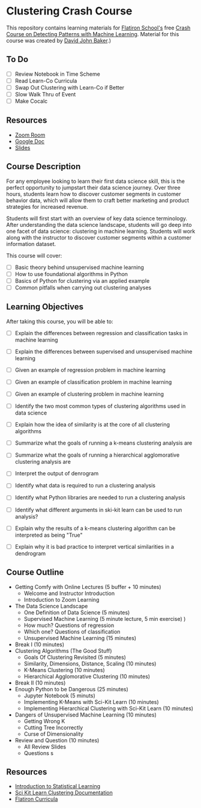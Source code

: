 # Clustering Crash Course  

This repository contains learning materials for [Flatiron School's]() free [Crash Course on Detecting Patterns with Machine Learning](https://www.eventbrite.com/e/free-crash-course-detecting-patterns-with-machine-learning-tickets-105010152192).
Material for this course was created by [David John Baker](www.github.com/davidjohnbaker1).)

## To Do 

* [ ] Review Notebook in Time Scheme
* [ ] Read Learn-Co Curricula 
* [ ] Swap Out Clustering with Learn-Co if Better 
* [ ] Slow Walk Thru of Event
* [ ] Make Cocalc

## Resources 

* [Zoom Room](https://wework.zoom.com/j/98765690844?pwd=YUxKMUpFZEdubUhYcTlTNE0wTWNIdz09) 
* [Google Doc](https://docs.google.com/document/d/1z22l5OJU9P3RD6nEgTSgYZwxv9fp0qnN-EjtuL3d2TQ/edit?usp=sharing) 
* [Slides](https://docs.google.com/presentation/d/1HYunVhAGY-M3omCdB8glOiyOBlEIMdQ_WjTjC2484ag/edit?usp=sharing)

## Course Description 

For any employee looking to learn their first data science skill, this is the perfect opportunity to jumpstart their data science journey. 
Over three hours, students learn how to discover customer segments in customer behavior data, which will allow them to craft better marketing and product strategies for increased revenue.

Students will first start with an overview of key data science terminology. 
After understanding the data science landscape, students will go deep into one facet of data science: clustering in machine learning. 
Students will work along with the instructor to discover customer segments within a customer information dataset.

This course will cover:

* [ ] Basic theory behind unsupervised machine learning
* [ ] How to use foundational algorithms in Python
* [ ] Basics of Python for clustering via an applied example 
* [ ] Common pitfalls when carrying out clustering analyses

## Learning Objectives 

After taking this course, you will be able to: 

* [ ] Explain the differences between regression and classification tasks in machine learning
* [ ] Explain the differences between supervised and unsupervised machine learning
* [ ] Given an example of regression problem in machine learning
* [ ] Given an example of classification problem in machine learning
* [ ] Given an example of clustering problem in machine learning

* [ ] Identify the two most common types of clustering algorithms used in data science
* [ ] Explain how the idea of similarity is at the core of all clustering algorithms 
* [ ] Summarize what the goals of running a k-means clustering analysis are 
* [ ] Summarize what the goals of running a hierarchical agglomorative clustering analysis are 
* [ ] Interpret the output of denrogram  

* [ ] Identify what data is required to run a clustering analysis
* [ ] Identify what Python libraries are needed to run a clustering analysis
* [ ] Identify what different arguments in ski-kit learn can be used to run analysis?

* [ ] Explain why the results of a k-means clustering algorithm can be interpreted as being "True"
* [ ] Explain why it is bad practice to interpret vertical similarities in a dendrogram 

## Course Outline 

- Getting Comfy with Online Lectures (5 buffer + 10 minutes)
    - Welcome and Instructor Introduction
    - Introduction to Zoom Learning
- The Data Science Landscape 
    - One Definition of Data Science (5 minutes) 
    - Supervised Machine Learning (5 minute lecture, 5 min exercise) )  
    - How much? Questions of regression 
    - Which one? Questions of classification
    - Unsupervised Machine Learning (15 minutes)
- Break I (10 minutes)  
- Clustering Algorithms (The Good Stuff)
    - Goals Of Clustering Revisited (5 minutes)
    - Similarity, Dimensions, Distance, Scaling (10 minutes)
    - K-Means Clustering  (10 minutes)
    - Hierarchical Agglomorative Clustering (10 minutes)
- Break II (10 minutes)  
- Enough Python to be Dangerous (25 minutes) 
    - Jupyter Notebook (5 minuts)  
    - Implementing K-Means with Sci-Kit Learn (10 minutes)
    - Implementing Hierarchical Clustering with Sci-Kit Learn (10 minutes)
- Dangers of Unsupervised Machine Learning  (10 minutes) 
    - Getting Wrong K
    - Cutting Tree Incorrectly 
    - Curse of Dimensionality 
- Review and Question (10 minutes)
    - All Review Slides
    - Questions s

## Resources

* [Introduction to Statistical Learning](https://scikit-learn.org/stable/modules/clustering.html)
* [Sci Kit Learn Clustering Documentation](https://scikit-learn.org/stable/modules/clustering.html)
* [Flatiron Curricula](https://github.com/learn-co-curriculum/dsc-market-segmentation-clustering)

